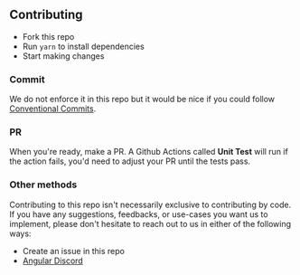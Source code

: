## Contributing

- Fork this repo
- Run `yarn` to install dependencies
- Start making changes

### Commit

We do not enforce it in this repo but it would be nice if you could follow [Conventional Commits](https://www.conventionalcommits.org/en/v1.0.0-beta.4/).

### PR

When you're ready, make a PR. A Github Actions called **Unit Test** will run if the action fails, you'd need to adjust your PR until the tests pass.

### Other methods

Contributing to this repo isn't necessarily exclusive to contributing by code. If you have any suggestions, feedbacks, or use-cases you want us to implement, please don't hesitate to reach out to us in either of the following ways:

- Create an issue in this repo
- [Angular Discord](https://discord.gg/angular)
